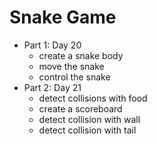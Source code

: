 # Snake Game
- Part 1: Day 20
  - create a snake body
  - move the snake
  - control the snake
- Part 2: Day 21
  - detect collisions with food
  - create a scoreboard
  - detect collision with wall
  - detect collision with tail
